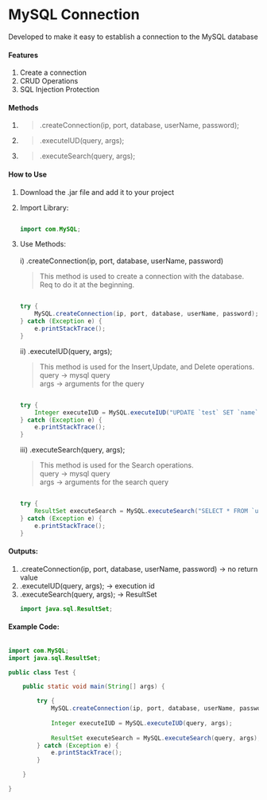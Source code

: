 # MySQL Connection
Developed to make it easy to establish a connection to the MySQL database

#### Features
1) Create a connection
2) CRUD Operations
3) SQL Injection Protection

#### Methods
1) >.createConnection(ip, port, database, userName, password);
2) >.executeIUD(query, args);
3) >.executeSearch(query, args);

#### How to Use
1) Download the .jar file and add it to your project
2) Import Library:
   
   ```java
   
   import com.MySQL;
   
   ```

3) Use Methods: </br></br>
    i) .createConnection(ip, port, database, userName, password) </br>
    > This method is used to create a connection with the database. Req to do it at the beginning.
    
   ```java
   
   try {
       MySQL.createConnection(ip, port, database, userName, password);
   } catch (Exception e) {
       e.printStackTrace();
   }
   
   ```
    ii) .executeIUD(query, args); </br>
    > This method is used for the Insert,Update, and Delete operations.</br>
    > query -> mysql query</br>
    > args -> arguments for the query
    
   ```java
   
   try {
       Integer executeIUD = MySQL.executeIUD("UPDATE `test` SET `name`=? WHERE `id`=?", "Kamal","5");
   } catch (Exception e) {
       e.printStackTrace();
   }
   
   ```
    iii) .executeSearch(query, args); </br>
    > This method is used for the Search operations.</br>
    > query -> mysql query</br>
    > args -> arguments for the search query
    
   ```java
   
   try {
       ResultSet executeSearch = MySQL.executeSearch("SELECT * FROM `user` WHERE `id`=?", "5");
   } catch (Exception e) {
       e.printStackTrace();
   }
   
   ```

  #### Outputs:
  1) .createConnection(ip, port, database, userName, password) -> no return value
  2) .executeIUD(query, args); -> execution id
  3) .executeSearch(query, args); -> ResultSet
     ```java
     import java.sql.ResultSet;
     ```

#### Example Code:

```java

import com.MySQL;
import java.sql.ResultSet;

public class Test {

    public static void main(String[] args) {

        try {
            MySQL.createConnection(ip, port, database, userName, password);
            
            Integer executeIUD = MySQL.executeIUD(query, args);
            
            ResultSet executeSearch = MySQL.executeSearch(query, args);
        } catch (Exception e) {
            e.printStackTrace();
        }

    }

}


```
 
